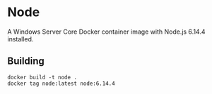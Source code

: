 # Node

A Windows Server Core Docker container image with Node.js 6.14.4 installed.

## Building

```
docker build -t node .
docker tag node:latest node:6.14.4
```
